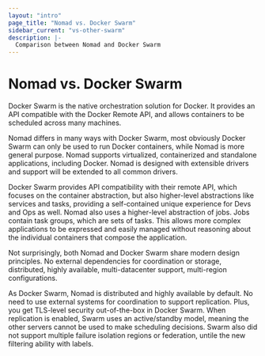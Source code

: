 ```yaml
---
layout: "intro"
page_title: "Nomad vs. Docker Swarm"
sidebar_current: "vs-other-swarm"
description: |-
  Comparison between Nomad and Docker Swarm
---
```


# Nomad vs. Docker Swarm

Docker Swarm is the native orchestration solution for Docker. It provides
an API compatible with the Docker Remote API, and allows containers to
be scheduled across many machines.

Nomad differs in many ways with Docker Swarm, most obviously Docker Swarm
can only be used to run Docker containers, while Nomad is more general purpose.
Nomad supports virtualized, containerized and standalone applications, including Docker.
Nomad is designed with extensible drivers and support will be extended to all
common drivers.

Docker Swarm provides API compatibility with their remote API, which focuses
on the container abstraction, but also higher-level abstractions like services and tasks,
providing a self-contained unique experience for Devs and Ops as well.
Nomad also uses a higher-level abstraction of jobs. Jobs contain task groups, 
which are sets of tasks. This allows more complex
applications to be expressed and easily managed without reasoning about the
individual containers that compose the application. 

Not surprisingly, both Nomad and Docker Swarm share modern design principles.
No external dependencies for coordination or storage,
distributed, highly available, multi-datacenter support, multi-region configurations.

As Docker Swarm, Nomad is distributed and highly available by default.
No need to use external systems for coordination to support replication.
Plus, you get TLS-level security out-of-the-box in Docker Swarm.
When replication is enabled, Swarm uses an active/standby model,
meaning the other servers cannot be used to make scheduling decisions.
Swarm also did not support multiple failure isolation regions or federation,
untile the new filtering ability with labels.
